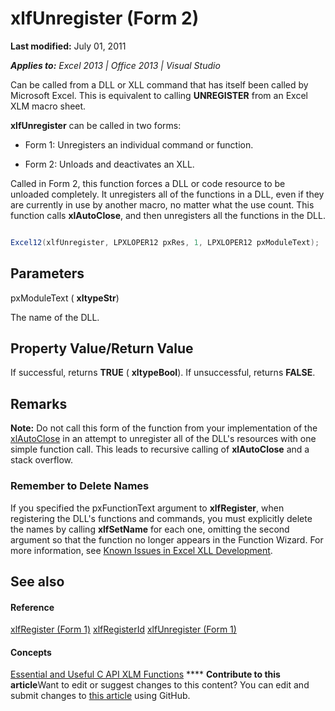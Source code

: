 
# xlfUnregister (Form 2)

 **Last modified:** July 01, 2011

 _**Applies to:** Excel 2013 | Office 2013 | Visual Studio_

Can be called from a DLL or XLL command that has itself been called by Microsoft Excel. This is equivalent to calling  **UNREGISTER** from an Excel XLM macro sheet.

 **xlfUnregister** can be called in two forms:

- Form 1: Unregisters an individual command or function.
    
- Form 2: Unloads and deactivates an XLL.
    
Called in Form 2, this function forces a DLL or code resource to be unloaded completely. It unregisters all of the functions in a DLL, even if they are currently in use by another macro, no matter what the use count. This function calls  **xlAutoClose**, and then unregisters all the functions in the DLL.

```C#

Excel12(xlfUnregister, LPXLOPER12 pxRes, 1, LPXLOPER12 pxModuleText);
```


## Parameters

pxModuleText ( **xltypeStr**)

The name of the DLL.


## Property Value/Return Value

If successful, returns  **TRUE** ( **xltypeBool**). If unsuccessful, returns  **FALSE**.


## Remarks

 **Note:** Do not call this form of the function from your implementation of the [xlAutoClose](147e46cd-d4d7-49eb-acdc-5a2ebc2fb6c2.md) in an attempt to unregister all of the DLL's resources with one simple function call. This leads to recursive calling of **xlAutoClose** and a stack overflow.


### Remember to Delete Names

If you specified the pxFunctionText argument to **xlfRegister**, when registering the DLL's functions and commands, you must explicitly delete the names by calling  **xlfSetName** for each one, omitting the second argument so that the function no longer appears in the Function Wizard. For more information, see [Known Issues in Excel XLL Development](3dfecc0b-a91c-448e-8721-5d3486b625fa.md).


## See also


#### Reference


 [xlfRegister (Form 1)](c730124c-1886-4a0f-8f06-79763025537d.md)
 [xlfRegisterId](d34cf20c-a5cd-45fb-9dcb-d49eac2d99dd.md)
 [xlfUnregister (Form 1)](850bf65f-a151-44d6-b49f-d53ae2c83760.md)
#### Concepts


 [Essential and Useful C API XLM Functions](dc80cb3d-0d7e-4cb9-9870-3acc84eeca82.md)
****   **Contribute to this article**Want to edit or suggest changes to this content? You can edit and submit changes to  [this article](https://github.com/jhershey00/VBA_Excel_Test/OpenXMLCon/articles/39c6eba7-ba41-4e7b-9a28-2b662378ff5a.md) using GitHub.


